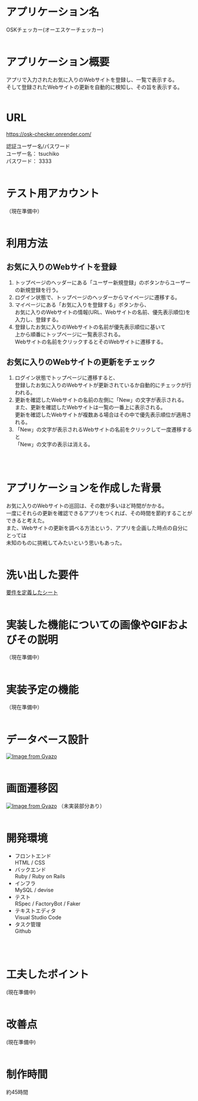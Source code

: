 # アプリケーション名
OSKチェッカー(オーエスケーチェッカー)
<br>
<br>

# アプリケーション概要
アプリで入力されたお気に入りのWebサイトを登録し、一覧で表示する。  
そして登録されたWebサイトの更新を自動的に検知し、その旨を表示する。
<br>
<br>

# URL
https://osk-checker.onrender.com/  

認証ユーザー名/パスワード  
ユーザー名： tsuchiko  
パスワード： 3333
<br>
<br>

# テスト用アカウント
（現在準備中）
<br>
<br>

# 利用方法
## お気に入りのWebサイトを登録
1. トップページのヘッダーにある「ユーザー新規登録」のボタンからユーザーの新規登録を行う。
2. ログイン状態で、トップページのヘッダーからマイページに遷移する。
3. マイページにある「お気に入りを登録する」ボタンから、  
   お気に入りのWebサイトの情報(URL、Webサイトの名前、優先表示順位)を入力し、登録する。
4. 登録したお気に入りのWebサイトの名前が優先表示順位に基いて  
   上から順番にトップページに一覧表示される。  
   Webサイトの名前をクリックするとそのWebサイトに遷移する。
## お気に入りのWebサイトの更新をチェック
1. ログイン状態でトップページに遷移すると、  
   登録したお気に入りのWebサイトが更新されているか自動的にチェックが行われる。
2. 更新を確認したWebサイトの名前の左側に「New」の文字が表示される。  
   また、更新を確認したWebサイトは一覧の一番上に表示される。  
   更新を確認したWebサイトが複数ある場合はその中で優先表示順位が適用される。
3. 「New」の文字が表示されるWebサイトの名前をクリックして一度遷移すると  
   「New」の文字の表示は消える。
<br>
<br>

# アプリケーションを作成した背景
お気に入りのWebサイトの巡回は、その数が多いほど時間がかかる。  
一度にそれらの更新を確認できるアプリをつくれば、その時間を節約することができると考えた。  
また、Webサイトの更新を調べる方法という、アプリを企画した時点の自分にとっては  
未知のものに挑戦してみたいという思いもあった。
<br>
<br>

# 洗い出した要件
[要件を定義したシート](https://docs.google.com/spreadsheets/d/1RSRxNoCk-KSOVSHsFRz4-vcimIRg7nWaF92uDXcuWlo/edit#gid=982722306)
<br>
<br>

# 実装した機能についての画像やGIFおよびその説明
（現在準備中）
<br>
<br>

# 実装予定の機能
（現在準備中）
<br>
<br>

# データベース設計
[![Image from Gyazo](https://i.gyazo.com/82510032541f563708c3f79a047de579.png)](https://gyazo.com/82510032541f563708c3f79a047de579)
<br>
<br>

# 画面遷移図
[![Image from Gyazo](https://i.gyazo.com/1afa1d6502b5dc4d47404e59e6383446.png)](https://gyazo.com/1afa1d6502b5dc4d47404e59e6383446)
（未実装部分あり）
<br>
<br>

# 開発環境
- フロントエンド  
  HTML / CSS
- バックエンド  
  Ruby / Ruby on Rails
- インフラ  
  MySQL / devise
- テスト  
  RSpec / FactoryBot / Faker
- テキストエディタ  
  Visual Studio Code
- タスク管理  
  Github
<br>
<br>

# 工夫したポイント
(現在準備中)
<br>
<br>

# 改善点
(現在準備中)
<br>
<br>

# 制作時間
約45時間
<br>
<br>


<!-- # README

This README would normally document whatever steps are necessary to get the
application up and running.

Things you may want to cover:

* Ruby version

* System dependencies

* Configuration

* Database creation

* Database initialization

* How to run the test suite

* Services (job queues, cache servers, search engines, etc.)

* Deployment instructions

* ... -->
